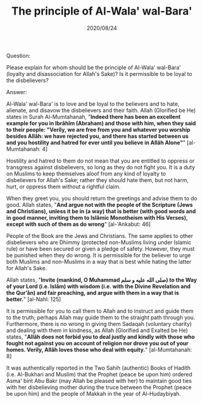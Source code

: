 ﻿---
layout: post
title: "The principle of Al-Wala' wal-Bara'"
publisher: "alsalafiyyah@icloud.com"
source: "Majmu' Fatawa wa Maqalat 5/243, question no. 5"
hijri: Muharram 5, 1442 AH
date: 2020/08/24
category: ["walabara", general]
shaykhs: Shaykh Ibn Baz
---

Question: 

Please explain for whom should be the principle of Al-Wala' wal-Bara' (loyalty and disassociation for Allah's Sake)? Is it permissible to be loyal to the disbelievers?

Answer:

Al-Wala' wal-Bara' is to love and be loyal to the believers and to hate, alienate, and disavow the disbelievers and their faith. Allah (Glorified be He) states in Surah Al-Mumtahanah, "**Indeed there has been an excellent example for you in Ibrâhîm (Abraham) and those with him, when they said to their people: "Verily, we are free from you and whatever you worship besides Allâh: we have rejected you, and there has started between us and you hostility and hatred for ever until you believe in Allâh Alone"**" [al-Mumtahanah: 4]

Hostility and hatred to them do not mean that you are entitled to oppress or transgress against disbelievers, so long as they do not fight you. It is a duty on Muslims to keep themselves aloof from any kind of loyalty to disbelievers for Allah's Sake; rather they should hate them, but not harm, hurt, or oppress them without a rightful claim.

When they greet you, you should return the greetings and advise them to do good. Allah states, "**And argue not with the people of the Scripture (Jews and Christians), unless it be in (a way) that is better (with good words and in good manner, inviting them to Islâmic Monotheism with His Verses), except with such of them as do wrong**" [al-'Ankabut: 46] 

People of the Book are the Jews and Christians. The same applies to other disbelievers who are Dhimmy (protected non-Muslims living under Islamic rule) or have been secured or given a pledge of safety. However, they must be punished when they do wrong. It is permissible for the believer to urge both Muslims and non-Muslims in a way that is best while hating the latter for Allah's Sake. 

Allah states, "**Invite (mankind, O Muhammad صلى الله عليه و سلم) to the Way of your Lord (i.e. Islâm) with wisdom (i.e. with the Divine Revelation and the Qur’ân) and fair preaching, and argue with them in a way that is better.**" [al-Nahl: 125]

It is permissible for you to call them to Allah and to instruct and guide them to the truth; perhaps Allah may guide them to the straight path through you. Furthermore, there is no wrong in giving them Sadaqah (voluntary charity) and dealing with them in kindness, as Allah (Glorified and Exalted be He) states, "**Allâh does not forbid you to deal justly and kindly with those who fought not against you on account of religion nor drove you out of your homes. Verily, Allâh loves those who deal with equity.**" [al-Mumtahanah: 8]

It was authentically reported in the Two Sahih (authentic) Books of Hadith (i.e. Al-Bukhari and Muslim) that the Prophet (peace be upon him) ordered Asma' bint Abu Bakr (may Allah be pleased with her) to maintain good ties with her disbelieving mother during the truce between the Prophet (peace be upon him) and the people of Makkah in the year of Al-Hudaybiyah. 

